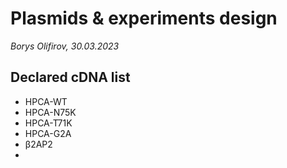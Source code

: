 Plasmids & experiments design
=============
*Borys Olifirov, 30.03.2023*

## Declared cDNA list
- HPCA-WT
- HPCA-N75K
- HPCA-T71K
- HPCA-G2A
- β2AP2
- 


